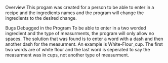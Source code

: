 Overview
This progam was created for a person to be able to enter in a recipe and the ingredients names and the program will change the ingredients to the desired change. 

Bugs Debugged in the Program
To be able to enter in a two worded ingredient and the type of measurments, the program will only allow no spaces. The solution that was found is to enter a word with a dash and then another dash for the measurment. An example is White-Flour_cup. The first two words are of white flour and the last word is seperated to say the measurment was in cups, not another type of measurment. 

